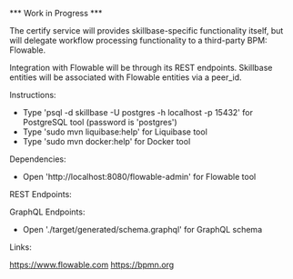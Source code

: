 *** Work in Progress ***

The certify service will provides skillbase-specific functionality itself, but will delegate workflow processing functionality to a third-party BPM: Flowable.

Integration with Flowable will be through its REST endpoints. Skillbase entities will be associated with Flowable entities via a peer_id.

Instructions:

* Type 'psql -d skillbase -U postgres -h localhost -p 15432' for PostgreSQL tool (password is 'postgres')
* Type 'sudo mvn liquibase:help' for Liquibase tool
* Type 'sudo mvn docker:help' for Docker tool

Dependencies:

* Open 'http://localhost:8080/flowable-admin' for Flowable tool

REST Endpoints:

GraphQL Endpoints:

* Open './target/generated/schema.graphql' for GraphQL schema

Links:

https://www.flowable.com
https://bpmn.org

